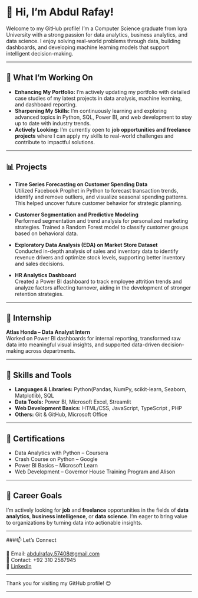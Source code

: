 # 👋 Hi, I’m Abdul Rafay!

Welcome to my GitHub profile! I’m a Computer Science graduate from Iqra University with a strong passion for data analytics, business analytics, and data science. I enjoy solving real-world problems through data, building dashboards, and developing machine learning models that support intelligent decision-making.

---

## 🔭 What I’m Working On

- **Enhancing My Portfolio:** I’m actively updating my portfolio with detailed case studies of my latest projects in data analysis, machine learning, and dashboard reporting.
- **Sharpening My Skills:** I’m continuously learning and exploring advanced topics in Python, SQL, Power BI, and web development to stay up to date with industry trends.
- **Actively Looking:** I’m currently open to **job opportunities and freelance projects** where I can apply my skills to real-world challenges and contribute to impactful solutions.

---

## 📊 Projects

- **Time Series Forecasting on Customer Spending Data**  
  Utilized Facebook Prophet in Python to forecast transaction trends, identify and remove outliers, and visualize seasonal spending patterns. This helped uncover future customer behavior for strategic planning.

- **Customer Segmentation and Predictive Modeling**  
  Performed segmentation and trend analysis for personalized marketing strategies. Trained a Random Forest model to classify customer groups based on behavioral data.

- **Exploratory Data Analysis (EDA) on Market Store Dataset**  
  Conducted in-depth analysis of sales and inventory data to identify revenue drivers and optimize stock levels, supporting better inventory and sales decisions.

- **HR Analytics Dashboard**  
  Created a Power BI dashboard to track employee attrition trends and analyze factors affecting turnover, aiding in the development of stronger retention strategies.



---

## 🏢 Internship

**Atlas Honda – Data Analyst Intern**  
Worked on Power BI dashboards for internal reporting, transformed raw data into meaningful visual insights, and supported data-driven decision-making across departments.

---

## 🚀 Skills and Tools

- **Languages & Libraries:** Python(Pandas, NumPy, scikit-learn, Seaborn, Matplotlib), SQL
- **Data Tools:** Power BI, Microsoft Excel, Streamlit  
- **Web Development Basics:**  HTML/CSS, JavaScript, TypeScript , PHP  
- **Others:** Git & GitHub, Microsoft Office  

---

## 📜 Certifications

- Data Analytics with Python – Coursera  
- Crash Course on Python – Google  
- Power BI Basics – Microsoft Learn  
- Web Development – Governor House Training Program and Alison
---

## 🎯 Career Goals

I’m actively looking for **job** and **freelance** opportunities in the fields of **data analytics**, **business intelligence**, or **data science**. I’m eager to bring value to organizations by turning data into actionable insights.

---

###📫 Let’s Connect

📧 Email: abdulrafay.57408@gmail.com  
📱 Contact: +92 310 2587945  
🔗 [LinkedIn]( https://www.linkedin.com/in/abdul-rafay-11b9b625a/)  

---

Thank you for visiting my GitHub profile! 😊 

---
